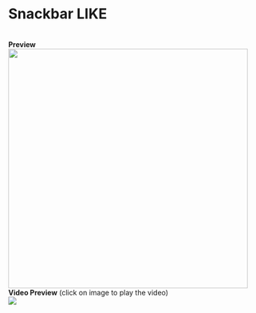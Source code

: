 # Snackbar LIKE
<br/><strong>Preview</strong><br/>
<img src="http://cdn.unydevelopernetwork.com/github/arduino-lcd/IMG_1743x.JPG" width="480">
<br/><strong>Video Preview</strong> (click on image to play the video)<br/>
<a href="https://www.youtube.com/watch?v=uzAfas-LUCc" target="_blank"><img src="https://img.youtube.com/vi/uzAfas-LUCc/0.jpg"></a>
